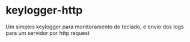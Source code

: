 # keylogger-http
Um simples keylogger para monitoramento do teclado, e envio dos logs para um servidor por http request
